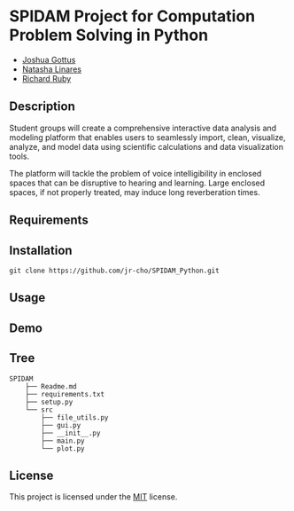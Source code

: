 # SPIDAM Project for Computation Problem Solving in Python

- [Joshua Gottus](https://www.github.com/jr-cho/)
- [Natasha Linares](https://www.github.com/NatashaL2191)
- [Richard Ruby](https://github.com/rboy2005)


## Description
Student groups will create a comprehensive interactive data analysis and modeling platform that enables users to seamlessly import, clean, visualize, analyze, and model data using scientific calculations and data visualization tools.

The platform will tackle the problem of voice intelligibility in enclosed spaces that can be disruptive to hearing and learning. Large enclosed spaces, if not properly treated, may induce long reverberation times.

## Requirements


## Installation
```
git clone https://github.com/jr-cho/SPIDAM_Python.git
```

## Usage


## Demo


## Tree
```
SPIDAM
    ├── Readme.md
    ├── requirements.txt
    ├── setup.py
    └── src
        ├── file_utils.py
        ├── gui.py
        ├── __init__.py
        ├── main.py
        └── plot.py
```
## License
This project is licensed under the [MIT](https://choosealicense.com/licenses/mit/) license.


